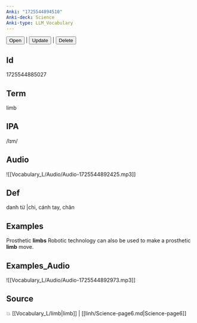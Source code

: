 ```yaml
---
Anki: "1725544894510"
Anki-deck: Science
Anki-type: LLM_Vocabulary
---
```

<button class="anki-btn-open">Open</button> | <button class="anki-btn-update">Update</button> | <button class="anki-btn-delete">Delete</button>

## Id
1725544885027
## Term
limb
## IPA
 /lɪm/
## Audio
 ![[Vocabulary_L/Audio/Audio-1725544892425.mp3]]

## Def
 danh từ |chi, cánh tay, chân 
## Examples
Prosthetic **limbs** Robotic technology can also be used to make a prosthetic **limb** move.

## Examples_Audio
![[Vocabulary_L/Audio/Audio-1725544892973.mp3]]
## Source
💥 [[Vocabulary_L/limb|limb]] |  [[linh/Science-page6.md|Science-page6]]